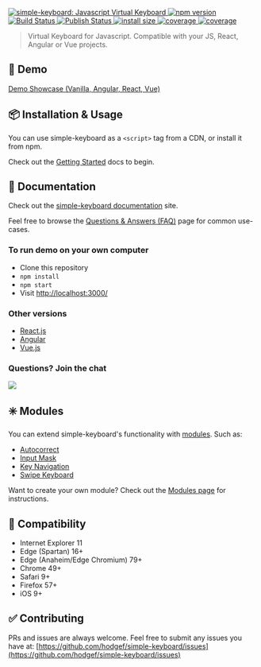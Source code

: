 <p>
  <a href="https://simple-keyboard.com/demo">
	<img alt="simple-keyboard: Javascript Virtual Keyboard" src="https://i.imgur.com/PrpbdIu.png">
  </a>
	
  <a href="https://www.npmjs.com/package/simple-keyboard">
    <img src="https://badgen.net/npm/v/simple-keyboard?color=blue" alt="npm version">
  </a>

  <a href="https://github.com/hodgef/simple-keyboard/actions">
     <img alt="Build Status" src="https://github.com/hodgef/simple-keyboard/workflows/Build/badge.svg?color=green" />
  </a>
  
  <a href="https://github.com/hodgef/simple-keyboard/actions">
     <img alt="Publish Status" src="https://github.com/hodgef/simple-keyboard/workflows/Publish/badge.svg?color=green" />
  </a>

  <a href="https://bundlephobia.com/result?p=simple-keyboard">
    <img src="https://badgen.net/bundlephobia/minzip/simple-keyboard/?color=green" alt="install size">
  </a>
  
  <a href="https://david-dm.org/hodgef/simple-keyboard">
    <img src="https://badgen.net/david/dep/hodgef/simple-keyboard" alt="coverage">
  </a>

  <a href="https://codecov.io/gh/hodgef/simple-keyboard">
    <img src="https://badgen.net/codecov/c/github/hodgef/simple-keyboard" alt="coverage">
  </a>
</p>

<blockquote>Virtual Keyboard for Javascript. Compatible with your JS, React, Angular or Vue projects.</blockquote>

## 🚀 Demo

[Demo Showcase (Vanilla, Angular, React, Vue)](https://simple-keyboard.com/demo)

## 📦 Installation & Usage

You can use simple-keyboard as a `<script>` tag from a CDN, or install it from npm.

Check out the [Getting Started](https://simple-keyboard.com/getting-started) docs to begin.

## 📖 Documentation

Check out the [simple-keyboard documentation](https://simple-keyboard.com/documentation) site.

Feel free to browse the [Questions & Answers (FAQ)](https://simple-keyboard.com/qa-use-cases/) page for common use-cases.

### To run demo on your own computer

- Clone this repository
- `npm install`
- `npm start`
- Visit [http://localhost:3000/](http://localhost:3000/)

### Other versions

- [React.js](https://github.com/hodgef/react-simple-keyboard)
- [Angular](https://simple-keyboard.com/demo)
- [Vue.js](https://simple-keyboard.com/demo)

### Questions? Join the chat

<a href="https://discordapp.com/invite/SJexsCG" title="Join our Discord chat" target="_blank"><img src="https://discordapp.com/api/guilds/498978399801573396/widget.png?style=banner2" align="center"></a>

## ✳️ Modules

You can extend simple-keyboard's functionality with [modules](https://hodgef.com/simple-keyboard/modules/). Such as:

- [Autocorrect](https://hodgef.com/simple-keyboard/modules/autocorrect/)
- [Input Mask](https://hodgef.com/simple-keyboard/modules/input-mask/)
- [Key Navigation](https://hodgef.com/simple-keyboard/modules/key-navigation/)
- [Swipe Keyboard](https://hodgef.com/simple-keyboard/modules/swipe-keyboard/)

Want to create your own module? Check out the [Modules page](https://hodgef.com/simple-keyboard/modules/) for instructions.

## 🎯 Compatibility

- Internet Explorer 11
- Edge (Spartan) 16+
- Edge (Anaheim/Edge Chromium) 79+
- Chrome 49+
- Safari 9+
- Firefox 57+
- iOS 9+

## ✅ Contributing

PRs and issues are always welcome. Feel free to submit any issues you have at:
[https://github.com/hodgef/simple-keyboard/issues](https://github.com/hodgef/simple-keyboard/issues)
